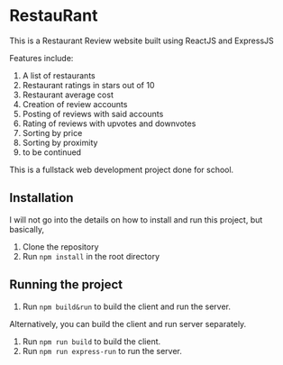 # RestauRant

This is a Restaurant Review website built using ReactJS and ExpressJS

Features include:
1. A list of restaurants
2. Restaurant ratings in stars out of 10
3. Restaurant average cost
4. Creation of review accounts
5. Posting of reviews with said accounts
6. Rating of reviews with upvotes and downvotes
7. Sorting by price
8. Sorting by proximity
9. to be continued

This is a fullstack web development project done for school.

## Installation
I will not go into the details on how to install and run this project, but basically,
1. Clone the repository
2. Run `npm install` in the root directory

## Running the project
1. Run `npm build&run` to build the client and run the server.

Alternatively, you can build the client and run server separately.

1. Run `npm run build` to build the client.
2. Run `npm run express-run` to run the server.

